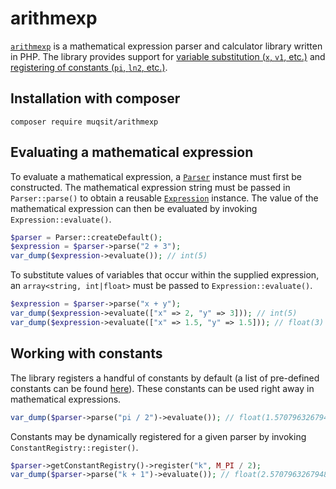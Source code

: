 # arithmexp
[`arithmexp`](https://github.com/Muqsit/arithmexp) is a mathematical expression parser and calculator library written in PHP.
The library provides support for [variable substitution (`x`, `v1`, etc.)](https://github.com/Muqsit/arithmexp#evaluating-a-mathematical-expression) and [registering of constants (`pi`, `ln2`, etc.)](https://github.com/Muqsit/arithmexp#working-with-constants).

## Installation with composer
```
composer require muqsit/arithmexp
```

## Evaluating a mathematical expression
To evaluate a mathematical expression, a [`Parser`](https://github.com/Muqsit/arithmexp/blob/master/src/muqsit/arithmexp/Parser.php) instance must first be constructed.
The mathematical expression string must be passed in `Parser::parse()` to obtain a reusable [`Expression`](https://github.com/Muqsit/arithmexp/blob/master/src/muqsit/arithmexp/expression/Expression.php) instance.
The value of the mathematical expression can then be evaluated by invoking `Expression::evaluate()`.
```php
$parser = Parser::createDefault();
$expression = $parser->parse("2 + 3");
var_dump($expression->evaluate()); // int(5)
```

To substitute values of variables that occur within the supplied expression, an `array<string, int|float>` must be passed to `Expression::evaluate()`.
```php
$expression = $parser->parse("x + y");
var_dump($expression->evaluate(["x" => 2, "y" => 3])); // int(5)
var_dump($expression->evaluate(["x" => 1.5, "y" => 1.5])); // float(3)
```

## Working with constants
The library registers a handful of constants by default (a list of pre-defined constants can be found [here](https://github.com/Muqsit/arithmexp/wiki/List-of-pre-defined-constants)).
These constants can be used right away in mathematical expressions.
```php
var_dump($parser->parse("pi / 2")->evaluate()); // float(1.5707963267948966)
```

Constants may be dynamically registered for a given parser by invoking `ConstantRegistry::register()`.
```php
$parser->getConstantRegistry()->register("k", M_PI / 2);
var_dump($parser->parse("k + 1")->evaluate()); // float(2.5707963267948966)
```
